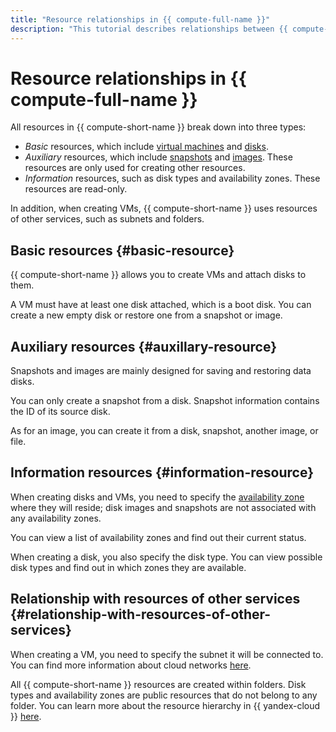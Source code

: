 ```yaml
---
title: "Resource relationships in {{ compute-full-name }}"
description: "This tutorial describes relationships between {{ compute-short-name }} resources, resource types, and relationships with other {{ yandex-cloud }} services."
---
```


# Resource relationships in {{ compute-full-name }}

All resources in {{ compute-short-name }} break down into three types:

* _Basic_ resources, which include [virtual machines](vm.md) and [disks](disk.md).
* _Auxiliary_ resources, which include [snapshots](snapshot.md) and [images](image.md). These resources are only used for creating other resources.
* _Information_ resources, such as disk types and availability zones. These resources are read-only.

In addition, when creating VMs, {{ compute-short-name }} uses resources of other services, such as subnets and folders.

## Basic resources {#basic-resource}

{{ compute-short-name }} allows you to create VMs and attach disks to them.

A VM must have at least one disk attached, which is a boot disk. You can create a new empty disk or restore one from a snapshot or image.

## Auxiliary resources {#auxillary-resource}

Snapshots and images are mainly designed for saving and restoring data disks.

You can only create a snapshot from a disk. Snapshot information contains the ID of its source disk.

As for an image, you can create it from a disk, snapshot, another image, or file.

## Information resources {#information-resource}

When creating disks and VMs, you need to specify the [availability zone](../../overview/concepts/geo-scope.md) where they will reside; disk images and snapshots are not associated with any availability zones.

You can view a list of availability zones and find out their current status.

When creating a disk, you also specify the disk type. You can view possible disk types and find out in which zones they are available.

## Relationship with resources of other services {#relationship-with-resources-of-other-services}

When creating a VM, you need to specify the subnet it will be connected to. You can find more information about cloud networks [here](../../vpc/concepts/network.md).

All {{ compute-short-name }} resources are created within folders. Disk types and availability zones are public resources that do not belong to any folder. You can learn more about the resource hierarchy in {{ yandex-cloud }} [here](../../resource-manager/concepts/resources-hierarchy.md).
